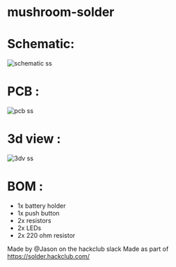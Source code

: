 # mushroom-solder
# Schematic:
![schematic ss](https://github.com/user-attachments/assets/11c42e39-aa7b-4941-9819-cbe12622b898)
# PCB :
![pcb ss](https://github.com/user-attachments/assets/be58d8ff-fafc-4292-be48-a5bd16150aca)
# 3d view :
![3dv ss](https://github.com/user-attachments/assets/13b9f892-2605-4598-85b3-380f5070bf62)


# BOM :
- 1x battery holder
- 1x push button
- 2x resistors
- 2x LEDs
- 2x 220 ohm resistor

Made by @Jason on the hackclub slack
Made as part of https://solder.hackclub.com/ 
